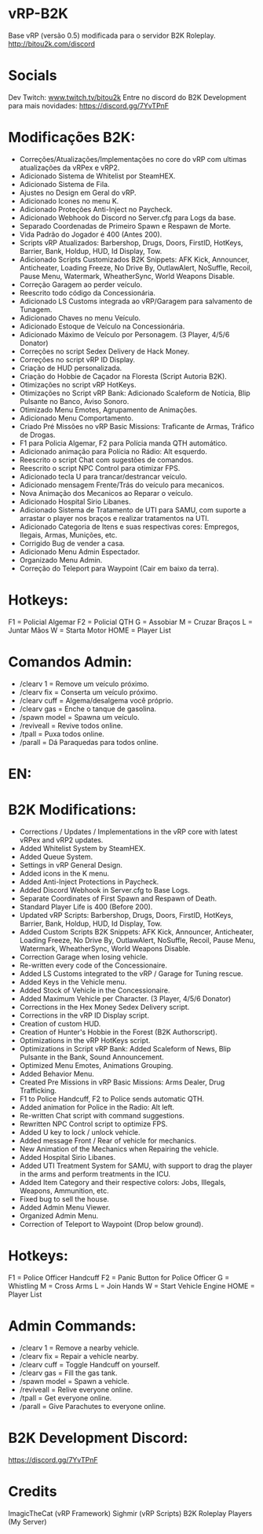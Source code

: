 # vRP-B2K
Base vRP (versão 0.5) modificada para o servidor B2K Roleplay. http://bitou2k.com/discord

# Socials

Dev Twitch: www.twitch.tv/bitou2k
Entre no discord do B2K Development para mais novidades: https://discord.gg/7YvTPnF

# Modificações B2K:

- Correções/Atualizações/Implementações no core do vRP com ultimas atualizações da vRPex e vRP2.
- Adicionado Sistema de Whitelist por SteamHEX.
- Adicionado Sistema de Fila.
- Ajustes no Design em Geral do vRP.
- Adicionado Icones no menu K.
- Adicionado Proteções Anti-Inject no Paycheck.
- Adicionado Webhook do Discord no Server.cfg para Logs da base.
- Separado Coordenadas de Primeiro Spawn e Respawn de Morte.
- Vida Padrão do Jogador é 400 (Antes 200).
- Scripts vRP Atualizados: Barbershop, Drugs, Doors, FirstID, HotKeys, Barrier, Bank, Holdup, HUD, Id Display, Tow.
- Adicionado Scripts Customizados B2K Snippets: AFK Kick, Announcer, Anticheater, Loading Freeze, No Drive By, OutlawAlert, NoSuffle, Recoil, Pause Menu, Watermark, WheatherSync, World Weapons Disable.
- Correção Garagem ao perder veículo.
- Reescrito todo código da Concessionária.
- Adicionado LS Customs integrada ao vRP/Garagem para salvamento de Tunagem.
- Adicionado Chaves no menu Veículo.
- Adicionado Estoque de Veículo na Concessionária.
- Adicionado Máximo de Veículo por Personagem. (3 Player, 4/5/6 Donator)
- Correções no script Sedex Delivery de Hack Money.
- Correções no script vRP ID Display.
- Criação de HUD personalizada.
- Criação do Hobbie de Caçador na Floresta (Script Autoria B2K).
- Otimizações no script vRP HotKeys.
- Otimizações no Script vRP Bank: Adicionado Scaleform de Notícia, Blip Pulsante no Banco, Aviso Sonoro.
- Otimizado Menu Emotes, Agrupamento de Animações.
- Adicionado Menu Comportamento.
- Criado Pré Missões no vRP Basic Missions: Traficante de Armas, Tráfico de Drogas.
- F1 para Policia Algemar, F2 para Polícia manda QTH automático.
- Adicionado animação para Polícia no Rádio: Alt esquerdo.
- Reescrito o script Chat com sugestões de comandos.
- Reescrito o script NPC Control para otimizar FPS.
- Adicionado tecla U para trancar/destrancar veículo.
- Adicionado mensagem Frente/Trás do veículo para mecanicos.
- Nova Animação dos Mecanicos ao Reparar o veículo.
- Adicionado Hospital Sirio Libanes.
- Adicionado Sistema de Tratamento de UTI para SAMU, com suporte a arrastar o player nos braços e realizar tratamentos na UTI.
- Adicionado Categoria de Itens e suas respectivas cores: Empregos, Ilegais, Armas, Munições, etc.
- Corrigido Bug de vender a casa.
- Adicionado Menu Admin Espectador.
- Organizado Menu Admin.
- Correção do Teleport para Waypoint (Cair em baixo da terra).


# Hotkeys:

F1 = Policial Algemar
F2 = Policial QTH
G = Assobiar
M = Cruzar Braços
L = Juntar Mãos
W = Starta Motor
HOME = Player List


# Comandos Admin:

- /clearv 1 = Remove um veículo próximo.
- /clearv fix = Conserta um veículo próximo.
- /clearv cuff = Algema/desalgema você próprio.
- /clearv gas = Enche o tanque de gasolina.
- /spawn model = Spawna um veículo.
- /reviveall = Revive todos online.
- /tpall = Puxa todos online.
- /parall = Dá Paraquedas para todos online.


# EN:

# B2K Modifications:
- Corrections / Updates / Implementations in the vRP core with latest vRPex and vRP2 updates.
- Added Whitelist System by SteamHEX.
- Added Queue System.
- Settings in vRP General Design.
- Added icons in the K menu.
- Added Anti-Inject Protections in Paycheck.
- Added Discord Webhook in Server.cfg to Base Logs.
- Separate Coordinates of First Spawn and Respawn of Death.
- Standard Player Life is 400 (Before 200).
- Updated vRP Scripts: Barbershop, Drugs, Doors, FirstID, HotKeys, Barrier, Bank, Holdup, HUD, Id Display, Tow.
- Added Custom Scripts B2K Snippets: AFK Kick, Announcer, Anticheater, Loading Freeze, No Drive By, OutlawAlert, NoSuffle, Recoil, Pause Menu, Watermark, WheatherSync, World Weapons Disable.
- Correction Garage when losing vehicle.
- Re-written every code of the Concessionaire.
- Added LS Customs integrated to the vRP / Garage for Tuning rescue.
- Added Keys in the Vehicle menu.
- Added Stock of Vehicle in the Concessionaire.
- Added Maximum Vehicle per Character. (3 Player, 4/5/6 Donator)
- Corrections in the Hex Money Sedex Delivery script.
- Corrections in the vRP ID Display script.
- Creation of custom HUD.
- Creation of Hunter's Hobbie in the Forest (B2K Authorscript).
- Optimizations in the vRP HotKeys script.
- Optimizations in Script vRP Bank: Added Scaleform of News, Blip Pulsante in the Bank, Sound Announcement.
- Optimized Menu Emotes, Animations Grouping.
- Added Behavior Menu.
- Created Pre Missions in vRP Basic Missions: Arms Dealer, Drug Trafficking.
- F1 to Police Handcuff, F2 to Police sends automatic QTH.
- Added animation for Police in the Radio: Alt left.
- Re-written Chat script with command suggestions.
- Rewritten NPC Control script to optimize FPS.
- Added U key to lock / unlock vehicle.
- Added message Front / Rear of vehicle for mechanics.
- New Animation of the Mechanics when Repairing the vehicle.
- Added Hospital Sirio Libanes.
- Added UTI Treatment System for SAMU, with support to drag the player in the arms and perform treatments in the ICU.
- Added Item Category and their respective colors: Jobs, Illegals, Weapons, Ammunition, etc.
- Fixed bug to sell the house.
- Added Admin Menu Viewer.
- Organized Admin Menu.
- Correction of Teleport to Waypoint (Drop below ground).

# Hotkeys:

F1 = Police Officer Handcuff
F2 = Panic Button for Police Officer
G = Whistling
M = Cross Arms
L = Join Hands
W = Start Vehicle Engine
HOME = Player List

# Admin Commands:

- /clearv 1 = Remove a nearby vehicle.
- /clearv fix = Repair a vehicle nearby.
- /clearv cuff = Toggle Handcuff on yourself.
- /clearv gas = Fill the gas tank.
- /spawn model = Spawn a vehicle.
- /reviveall = Relive everyone online.
- /tpall = Get everyone online.
- /parall = Give Parachutes to everyone online.

# B2K Development Discord:
https://discord.gg/7YvTPnF

# Credits
ImagicTheCat (vRP Framework)
Sighmir (vRP Scripts)
B2K Roleplay Players (My Server)
